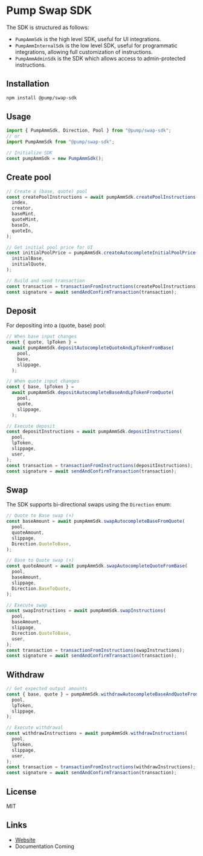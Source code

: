 # Pump Swap SDK

The SDK is structured as follows:

- `PumpAmmSdk` is the high level SDK, useful for UI integrations.
- `PumpAmmInternalSdk` is the low level SDK, useful for programmatic integrations, allowing full customization of instructions.
- `PumpAmmAdminSdk` is the SDK which allows access to admin-protected instructions.

## Installation

```bash
npm install @pump/swap-sdk
```

## Usage

```typescript
import { PumpAmmSdk, Direction, Pool } from "@pump/swap-sdk";
// or
import PumpAmmSdk from "@pump/swap-sdk";

// Initialize SDK
const pumpAmmSdk = new PumpAmmSdk();
```

## Create pool

```typescript
// Create a (base, quote) pool
const createPoolInstructions = await pumpAmmSdk.createPoolInstructions(
  index,
  creator,
  baseMint,
  quoteMint,
  baseIn,
  quoteIn,
);

// Get initial pool price for UI
const initialPoolPrice = pumpAmmSdk.createAutocompleteInitialPoolPrice(
  initialBase,
  initialQuote,
);

// Build and send transaction
const transaction = transactionFromInstructions(createPoolInstructions);
const signature = await sendAndConfirmTransaction(transaction);
```

## Deposit

For depositing into a (quote, base) pool:

```typescript
// When base input changes
const { quote, lpToken } =
  await pumpAmmSdk.depositAutocompleteQuoteAndLpTokenFromBase(
    pool,
    base,
    slippage,
  );

// When quote input changes
const { base, lpToken } =
  await pumpAmmSdk.depositAutocompleteBaseAndLpTokenFromQuote(
    pool,
    quote,
    slippage,
  );

// Execute deposit
const depositInstructions = await pumpAmmSdk.depositInstructions(
  pool,
  lpToken,
  slippage,
  user,
);
const transaction = transactionFromInstructions(depositInstructions);
const signature = await sendAndConfirmTransaction(transaction);
```

## Swap

The SDK supports bi-directional swaps using the `Direction` enum:

```typescript
// Quote to Base swap (⬇️)
const baseAmount = await pumpAmmSdk.swapAutocompleteBaseFromQuote(
  pool,
  quoteAmount,
  slippage,
  Direction.QuoteToBase,
);

// Base to Quote swap (⬆️)
const quoteAmount = await pumpAmmSdk.swapAutocompleteQuoteFromBase(
  pool,
  baseAmount,
  slippage,
  Direction.BaseToQuote,
);

// Execute swap
const swapInstructions = await pumpAmmSdk.swapInstructions(
  pool,
  baseAmount,
  slippage,
  Direction.QuoteToBase,
  user,
);
const transaction = transactionFromInstructions(swapInstructions);
const signature = await sendAndConfirmTransaction(transaction);
```

## Withdraw

```typescript
// Get expected output amounts
const { base, quote } = pumpAmmSdk.withdrawAutocompleteBaseAndQuoteFromLpToken(
  pool,
  lpToken,
  slippage,
);

// Execute withdrawal
const withdrawInstructions = await pumpAmmSdk.withdrawInstructions(
  pool,
  lpToken,
  slippage,
  user,
);
const transaction = transactionFromInstructions(withdrawInstructions);
const signature = await sendAndConfirmTransaction(transaction);
```

## License

MIT

## Links

- [Website](https://pump.fun)
- Documentation Coming
